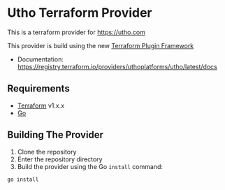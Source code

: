 # Utho Terraform Provider

This is a terraform provider for https://utho.com

This provider is build using the new [Terraform Plugin Framework](https://github.com/hashicorp/terraform-plugin-framework)

- Documentation: https://registry.terraform.io/providers/uthoplatforms/utho/latest/docs
## Requirements

- [Terraform](https://developer.hashicorp.com/terraform/downloads) v1.x.x
- [Go](https://golang.org/doc/install)

## Building The Provider

1. Clone the repository
1. Enter the repository directory
1. Build the provider using the Go `install` command:

```shell
go install
```
